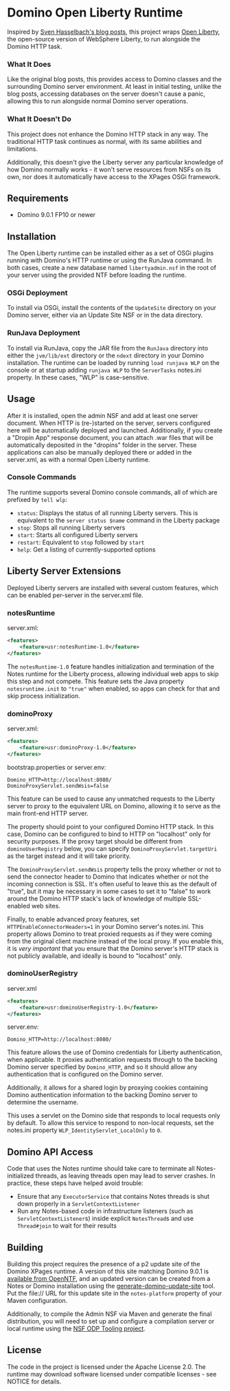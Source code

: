 # Domino Open Liberty Runtime

Inspired by [Sven Hasselbach's blog posts](http://hasselba.ch/blog/?p=2625), this project wraps [Open Liberty](https://openliberty.io), the open-source version of WebSphere Liberty, to run alongside the Domino HTTP task.

### What It Does

Like the original blog posts, this provides access to Domino classes and the surrounding Domino server environment. At least in initial testing, unlike the blog posts, accessing databases on the server doesn't cause a panic, allowing this to run alongside normal Domino server operations.

### What It Doesn't Do

This project does not enhance the Domino HTTP stack in any way. The traditional HTTP task continues as normal, with its same abilities and limitations.

Additionally, this doesn't give the Liberty server any particular knowledge of how Domino normally works - it won't serve resources from NSFs on its own, nor does it automatically have access to the XPages OSGi framework.

## Requirements

- Domino 9.0.1 FP10 or newer

## Installation

The Open Liberty runtime can be installed either as a set of OSGi plugins running with Domino's HTTP runtime or using the RunJava command. In both cases, create a new database named `libertyadmin.nsf` in the root of your server using the provided NTF before loading the runtime.

### OSGi Deployment

To install via OSGi, install the contents of the `UpdateSite` directory on your Domino server, either via an Update Site NSF or in the data directory.

### RunJava Deployment

To install via RunJava, copy the JAR file from the `RunJava` directory into either the `jvm/lib/ext` directory or the `ndext` directory in your Domino installation. The runtime can be loaded by running `load runjava WLP` on the console or at startup adding `runjava WLP` to the `ServerTasks` notes.ini property. In these cases, "WLP" is case-sensitive.

## Usage

After it is installed, open the admin NSF and add at least one server document. When HTTP is (re-)started on the server, servers configured here will be automatically deployed and launched. Additionally, if you create a "Dropin App" response document, you can attach .war files that will be automatically deposited in the "dropins" folder in the server. These applications can also be manually deployed there or added in the server.xml, as with a normal Open Liberty runtime.

### Console Commands

The runtime supports several Domino console commands, all of which are prefixed by `tell wlp`:

* `status`: Displays the status of all running Liberty servers. This is equivalent to the `server status $name` command in the Liberty package
* `stop`: Stops all running Liberty servers
* `start`: Starts all configured Liberty servers
* `restart`: Equivalent to `stop` followed by `start`
* `help`: Get a listing of currently-supported options

## Liberty Server Extensions

Deployed Liberty servers are installed with several custom features, which can be enabled per-server in the server.xml file.

### notesRuntime

server.xml:

```xml
<features>
	<feature>usr:notesRuntime-1.0</feature>
</features>
```

The `notesRuntime-1.0` feature handles initialization and termination of the Notes runtime for the Liberty process, allowing individual web apps to skip this step and not compete.  This feature sets the Java property `notesruntime.init` to `"true"` when enabled, so  apps can check for that and skip process initialization.

### dominoProxy

server.xml:

```xml
<features>
	<feature>usr:dominoProxy-1.0</feature>
</features>
```

bootstrap.properties or server.env:

```properties
Domino_HTTP=http://localhost:8080/
DominoProxyServlet.sendWsis=false
```

This feature can be used to cause any unmatched requests to the Liberty server to proxy to the equivalent URL on Domino, allowing it to serve as the main front-end HTTP server.

The  property should point to your configured Domino HTTP stack. In this case, Domino can be configured to bind to HTTP on "localhost" only for security purposes.  If the proxy target should be different from `dominoUserRegistry` below, you can specify `DominoProxyServlet.targetUri` as the target instead and it will take priority.

The `DominoProxyServlet.sendWsis` property tells the proxy whether or not to send the connector header to Domino that indicates whether or not the incoming connection is SSL. It's often useful to leave this as the default of "true", but it may be necessary in some cases to set it to "false" to work around the Domino HTTP stack's lack of knowledge of multiple SSL-enabled web sites.

Finally, to enable advanced proxy features, set `HTTPEnableConnectorHeaders=1` in your Domino server's notes.ini. This property allows Domino to treat proxied requests as if they were coming from the original client machine instead of the local proxy. If you enable this, it is *very important* that you ensure that the Domino server's HTTP stack is not publicly available, and ideally is bound to "localhost" only.

### dominoUserRegistry

server.xml

```xml
<features>
	<feature>usr:dominoUserRegistry-1.0</feature>
</features>
```

server.env:

```properties
Domino_HTTP=http://localhost:8080/
```

This feature allows the use of Domino credentials for Liberty authentication, when applicable. It proxies authentication requests through to the backing Domino server specified by `Domino_HTTP`, and so it should allow any authentication that is configured on the Domino server.

Additionally, it allows for a shared login by proxying cookies containing Domino authentication information to the backing Domino server to determine the username.

This uses a servlet on the Domino side that responds to local requests only by default. To allow this service to respond to non-local requests, set the notes.ini property `WLP_IdentityServlet_LocalOnly` to `0`.

## Domino API Access

Code that uses the Notes runtime should take care to terminate all Notes-initialized threads, as leaving threads open may lead to server crashes. In practice, these steps have helped avoid trouble:

- Ensure that any `ExecutorService` that contains Notes threads is shut down properly in a `ServletContextListener`
- Run any Notes-based code in infrastructure listeners (such as `ServletContextListener`s) inside explicit `NotesThread`s and use `Thread#join` to wait for their results

## Building

Building this project requires the presence of a p2 update site of the Domino XPages runtime. A version of this site matching Domino 9.0.1 is [available from OpenNTF](https://extlib.openntf.org/main.nsf/project.xsp?r=project/IBM%20Domino%20Update%20Site%20for%20Build%20Management/summary), and an updated version can be created from a Notes or Domino installation using the [generate-domino-update-site](https://stash.openntf.org/projects/P2T/repos/generate-domino-update-site/browse) tool. Put the file:// URL for this update site in the `notes-platform` property of your Maven configuration.

Additionally, to compile the Admin NSF via Maven and generate the final distribution, you will need to set up and configure a compilation server or local runtime using the [NSF ODP Tooling project](https://github.com/OpenNTF/org.openntf.nsfodp).

## License

The code in the project is licensed under the Apache License 2.0. The runtime may download software licensed under compatible licenses - see NOTICE for details.